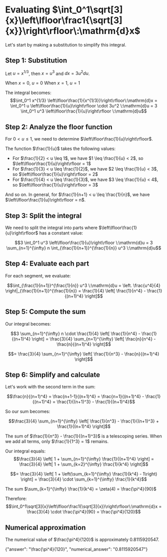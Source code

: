 # Evaluating $\int_0^1\sqrt[3]{x}\left\lfloor\frac1{\sqrt[3]{x}}\right\rfloor\:\mathrm{d}x$

Let's start by making a substitution to simplify this integral.

## Step 1: Substitution
Let $u = x^{1/3}$, then $x = u^3$ and $dx = 3u^2 du$.

When $x = 0$, $u = 0$
When $x = 1$, $u = 1$

The integral becomes:
$$\int_0^1 x^{1/3} \left\lfloor\frac{1}{x^{1/3}}\right\rfloor\:\mathrm{d}x = \int_0^1 u \left\lfloor\frac{1}{u}\right\rfloor \cdot 3u^2 \:\mathrm{d}u = 3 \int_0^1 u^3 \left\lfloor\frac{1}{u}\right\rfloor \:\mathrm{d}u$$

## Step 2: Analyze the floor function
For $0 < u \leq 1$, we need to determine $\left\lfloor\frac{1}{u}\right\rfloor$.

The function $\frac{1}{u}$ takes the following values:
- For $\frac{1}{2} < u \leq 1$, we have $1 \leq \frac{1}{u} < 2$, so $\left\lfloor\frac{1}{u}\right\rfloor = 1$
- For $\frac{1}{3} < u \leq \frac{1}{2}$, we have $2 \leq \frac{1}{u} < 3$, so $\left\lfloor\frac{1}{u}\right\rfloor = 2$
- For $\frac{1}{4} < u \leq \frac{1}{3}$, we have $3 \leq \frac{1}{u} < 4$, so $\left\lfloor\frac{1}{u}\right\rfloor = 3$

And so on. In general, for $\frac{1}{n+1} < u \leq \frac{1}{n}$, we have $\left\lfloor\frac{1}{u}\right\rfloor = n$.

## Step 3: Split the integral
We need to split the integral into parts where $\left\lfloor\frac{1}{u}\right\rfloor$ has a constant value:

$$3 \int_0^1 u^3 \left\lfloor\frac{1}{u}\right\rfloor \:\mathrm{d}u = 3 \sum_{n=1}^{\infty} n \int_{\frac{1}{n+1}}^{\frac{1}{n}} u^3 \:\mathrm{d}u$$

## Step 4: Evaluate each part
For each segment, we evaluate:

$$\int_{\frac{1}{n+1}}^{\frac{1}{n}} u^3 \:\mathrm{d}u = \left. \frac{u^4}{4} \right|_{\frac{1}{n+1}}^{\frac{1}{n}} = \frac{1}{4} \left[ \frac{1}{n^4} - \frac{1}{(n+1)^4} \right]$$

## Step 5: Compute the sum
Our integral becomes:

$$3 \sum_{n=1}^{\infty} n \cdot \frac{1}{4} \left[ \frac{1}{n^4} - \frac{1}{(n+1)^4} \right] = \frac{3}{4} \sum_{n=1}^{\infty} \left[ \frac{n}{n^4} - \frac{n}{(n+1)^4} \right]$$

$$= \frac{3}{4} \sum_{n=1}^{\infty} \left[ \frac{1}{n^3} - \frac{n}{(n+1)^4} \right]$$

## Step 6: Simplify and calculate
Let's work with the second term in the sum:

$$\frac{n}{(n+1)^4} = \frac{n+1-1}{(n+1)^4} = \frac{n+1}{(n+1)^4} - \frac{1}{(n+1)^4} = \frac{1}{(n+1)^3} - \frac{1}{(n+1)^4}$$

So our sum becomes:

$$\frac{3}{4} \sum_{n=1}^{\infty} \left[ \frac{1}{n^3} - \frac{1}{(n+1)^3} + \frac{1}{(n+1)^4} \right]$$

The sum of $\frac{1}{n^3} - \frac{1}{(n+1)^3}$ is a telescoping series. When we add all terms, only $\frac{1}{1^3} = 1$ remains.

Our integral equals:
$$\frac{3}{4} \left[ 1 + \sum_{n=1}^{\infty} \frac{1}{(n+1)^4} \right] = \frac{3}{4} \left[ 1 + \sum_{k=2}^{\infty} \frac{1}{k^4} \right]$$

$$= \frac{3}{4} \left[ 1 + \left(\sum_{k=1}^{\infty} \frac{1}{k^4} - 1\right) \right] = \frac{3}{4} \cdot \sum_{k=1}^{\infty} \frac{1}{k^4}$$

The sum $\sum_{k=1}^{\infty} \frac{1}{k^4} = \zeta(4) = \frac{\pi^4}{90}$

Therefore:
$$\int_0^1\sqrt[3]{x}\left\lfloor\frac1{\sqrt[3]{x}}\right\rfloor\:\mathrm{d}x = \frac{3}{4} \cdot \frac{\pi^4}{90} = \frac{\pi^4}{120}$$

## Numerical approximation
The numerical value of $\frac{\pi^4}{120}$ is approximately 0.8115920547.

{"answer": "\\frac{\\pi^4}{120}", "numerical_answer": "0.8115920547"}